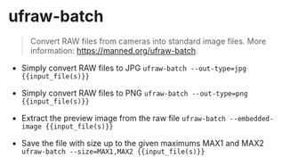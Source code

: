 # ufraw-batch
> Convert RAW files from cameras into standard image files.
> More information: <https://manned.org/ufraw-batch>.

- Simply convert RAW files to JPG
`ufraw-batch --out-type=jpg {{input_file(s)}}`

- Simply convert RAW files to PNG
`ufraw-batch --out-type=png {{input_file(s)}}`

- Extract the preview image from the raw file
`ufraw-batch --embedded-image {{input_file(s)}}`

- Save the file with size up to the given maximums MAX1 and MAX2
`ufraw-batch --size=MAX1,MAX2 {{input_file(s)}}`
